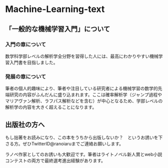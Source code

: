 # Machine-Learning-text
## 「一般的な機械学習入門」について  
### 入門の章について
数学科学部レベルの解析学全分野を習得した人には、最高にわかりやすい機械学習入門書を目指しました。  

### 発展の章について
筆者の個人的趣味により、筆者や注目している研究者による機械学習の数学的先端研究の内容がふんだんに盛り込まれます。ここは確率解析学（ジャンプ過程やマリアヴァン解析、ラフパス解析などを含む）が中心となるため、学部レベルの解析学の内容を大きく超えることになります。

## 出版社の方へ
もし拙著をお読みになり、この本をうちから出版しないか？　というお誘いを下さる方。ぜひTwitterID@ranoiaruまでご連絡お願いします。  

ラノベ作家としてのお誘いも大歓迎です。筆者はライトノベル新人賞とweb小説コンテストの両方で最終選考進出経験があります。
